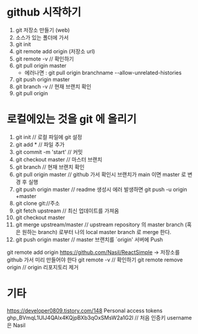 # github 시작하기
1. git 저장소 만들기 (web)
2. 소스가 있는 폴더에 가서
3. git init
4. git remote add origin (저장소 url)
5. git remote -v // 확인하기
6. git pull origin master
   - 에러나면 : git pull origin branchname --allow-unrelated-histories
7. git push origin master
8. git branch -v  // 현재 브랜치 확인
9. git pull origin <branch name> 


# 로컬에있는 것을 git 에 올리기
1. git init // 로컬 파일에 git 설정
2. git add *  // 파일 추가
3. git commit -m 'start' // 커밋
4. git checkout master // 마스터 브랜치
5. git branch // 현재 브랜치 확인  
6. git pull origin master // github 가서 확인시 브랜치가 main 이면 master 로 변경 후 실행
7. git push origin master // readme 생성시 에러 발생하면 git push -u origin +master
8. git clone git://주소
9. git fetch upstream // 최신 업데이트를 가져옴
10. git checkout master
11. git merge upstream/master // upstream repository 의 master branch (혹은 원하는 branch) 로부터 나의 local master branch 로 merge 한다.
12. git push origin master // master 브랜치를 `origin' 서버에 Push


git remote add origin https://github.com/Nasil/ReactSimple  -> 저장소를 github 가서 미리 만들어야 한다
git remote -v // 확인하기
git remote remove origin // origin 리포지토리 제거


# 기타
https://developer0809.tistory.com/148
Personal access tokens 
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
// 처음 인증키 username 은 Nasil
